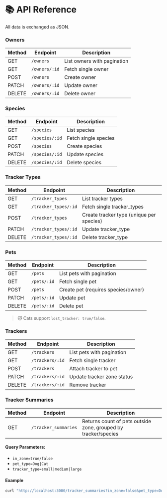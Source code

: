 # 📚 API Reference

All data is exchanged as JSON.

### Owners

| Method | Endpoint               | Description                         |
|--------|------------------------|-------------------------------------|
| GET    | `/owners`              | List owners with pagination         |
| GET    | `/owners/:id`          | Fetch single owner                  |
| POST   | `/owners`              | Create owner                        |
| PATCH  | `/owners/:id`          | Update owner                        |
| DELETE | `/owners/:id`          | Delete owner                        |

### Species

| Method | Endpoint       | Description          |
|--------|----------------|----------------------|
| GET    | `/species`     | List species         |
| GET    | `/species/:id` | Fetch single species |
| POST   | `/species`     | Create species       |
| PATCH  | `/species/:id` | Update species       |
| DELETE | `/species/:id` | Delete species       |

### Tracker Types

| Method | Endpoint               | Description                              |
|--------|------------------------|------------------------------------------|
| GET    | `/tracker_types`       | List tracker types                       |
| GET    | `/tracker_types/:id`   | Fetch single tracker_types               |
| POST   | `/tracker_types`       | Create tracker type (unique per species) |
| PATCH  | `/tracker_types/:id`   | Update tracker_type                      |
| DELETE | `/tracker_types/:id`   | Delete tracker_type                      |

### Pets

| Method | Endpoint      | Description                          |
|--------|---------------|--------------------------------------|
| GET    | `/pets`       | List pets with pagination            |
| GET    | `/pets/:id`   | Fetch single pet                     |
| POST   | `/pets`       | Create pet (requires species/owner)  |
| PATCH  | `/pets/:id`   | Update pet                           |
| DELETE | `/pets/:id`   | Delete pet                           |

> 🐱 Cats support `lost_tracker: true/false`.

### Trackers

| Method | Endpoint        | Description                        |
|--------|-----------------|------------------------------------|
| GET    | `/trackers`     | List pets with pagination          |
| GET    | `/trackers/:id` | Fetch single tracker               |
| POST   | `/trackers`     | Attach tracker to pet              |
| PATCH  | `/trackers/:id` | Update tracker zone status         |
| DELETE | `/trackers/:id` | Remove tracker                     |

### Tracker Summaries

| Method | Endpoint             | Description                                                    |
|--------|----------------------|----------------------------------------------------------------|
| GET    | `/tracker_summaries` | Returns count of pets outside zone, grouped by tracker/species |

#### Query Parameters:

- `in_zone=true/false`
- `pet_type=Dog|Cat`
- `tracker_type=small|medium|large`

#### Example

```bash
curl "http://localhost:3000/tracker_summaries?in_zone=false&pet_type=Dog"
```
